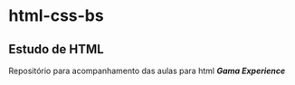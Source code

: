 # html-css-bs

## Estudo de HTML

Repositório  para acompanhamento das aulas para html **_Gama Experience_**
